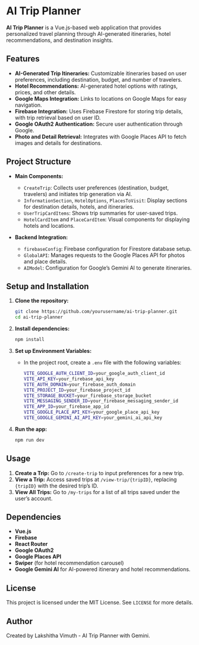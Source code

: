 
# AI Trip Planner

**AI Trip Planner** is a Vue.js-based web application that provides personalized travel planning through AI-generated itineraries, hotel recommendations, and destination insights.

## Features

- **AI-Generated Trip Itineraries:** Customizable itineraries based on user preferences, including destination, budget, and number of travelers.
- **Hotel Recommendations:** AI-generated hotel options with ratings, prices, and other details.
- **Google Maps Integration:** Links to locations on Google Maps for easy navigation.
- **Firebase Integration:** Uses Firebase Firestore for storing trip details, with trip retrieval based on user ID.
- **Google OAuth2 Authentication:** Secure user authentication through Google.
- **Photo and Detail Retrieval:** Integrates with Google Places API to fetch images and details for destinations.

## Project Structure

- **Main Components:**
  - `CreateTrip`: Collects user preferences (destination, budget, travelers) and initiates trip generation via AI.
  - `InformationSection`, `HotelOptions`, `PlacesToVisit`: Display sections for destination details, hotels, and itineraries.
  - `UserTripCardItems`: Shows trip summaries for user-saved trips.
  - `HotelCardItem` and `PlaceCardItem`: Visual components for displaying hotels and locations.

- **Backend Integration:**
  - `firebaseConfig`: Firebase configuration for Firestore database setup.
  - `GlobalAPI`: Manages requests to the Google Places API for photos and place details.
  - `AIModel`: Configuration for Google’s Gemini AI to generate itineraries.

## Setup and Installation

1. **Clone the repository:**
   ```bash
   git clone https://github.com/yourusername/ai-trip-planner.git
   cd ai-trip-planner
   ```

2. **Install dependencies:**
   ```bash
   npm install
   ```

3. **Set up Environment Variables:**
   - In the project root, create a `.env` file with the following variables:
     ```bash
     VITE_GOOGLE_AUTH_CLIENT_ID=your_google_auth_client_id
     VITE_API_KEY=your_firebase_api_key
     VITE_AUTH_DOMAIN=your_firebase_auth_domain
     VITE_PROJECT_ID=your_firebase_project_id
     VITE_STORAGE_BUCKET=your_firebase_storage_bucket
     VITE_MESSAGING_SENDER_ID=your_firebase_messaging_sender_id
     VITE_APP_ID=your_firebase_app_id
     VITE_GOOGLE_PLACE_API_KEY=your_google_place_api_key
     VITE_GOOGLE_GEMINI_AI_API_KEY=your_gemini_ai_api_key
     ```

4. **Run the app:**
   ```bash
   npm run dev
   ```

## Usage

1. **Create a Trip:** Go to `/create-trip` to input preferences for a new trip.
2. **View a Trip:** Access saved trips at `/view-trip/{tripID}`, replacing `{tripID}` with the desired trip’s ID.
3. **View All Trips:** Go to `/my-trips` for a list of all trips saved under the user’s account.

## Dependencies

- **Vue.js**
- **Firebase**
- **React Router**
- **Google OAuth2**
- **Google Places API**
- **Swiper** (for hotel recommendation carousel)
- **Google Gemini AI** for AI-powered itinerary and hotel recommendations.

## License

This project is licensed under the MIT License. See `LICENSE` for more details.

## Author

Created by Lakshitha Vimuth - AI Trip Planner with Gemini.
